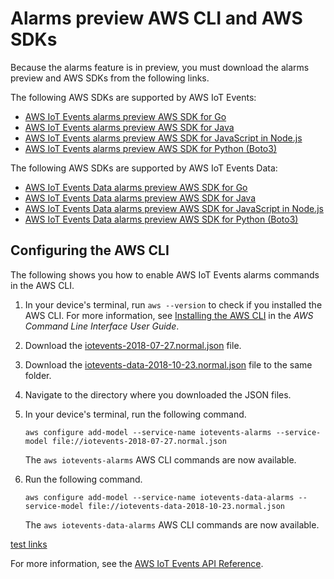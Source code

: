 # Alarms preview AWS CLI and AWS SDKs<a name="alarms-preview-SDKs"></a>

Because the alarms feature is in preview, you must download the alarms preview and AWS SDKs from the following links\.

The following AWS SDKs are supported by AWS IoT Events:
+ [AWS IoT Events alarms preview AWS SDK for Go](https://aws-iot-events.s3.amazonaws.com/sdk/AWSIoTEventsAlarmsPreviewGoSDK.zip)
+ [AWS IoT Events alarms preview AWS SDK for Java](https://aws-iot-events.s3.amazonaws.com/sdk/AWSIoTEventsAlarmsPreviewJavaSDK.zip)
+ [AWS IoT Events alarms preview AWS SDK for JavaScript in Node\.js](https://aws-iot-events.s3.amazonaws.com/sdk/AWSIoTEventsAlarmsPreviewNodeSDK.zip)
+ [AWS IoT Events alarms preview AWS SDK for Python \(Boto3\)](https://aws-iot-events.s3.amazonaws.com/sdk/AWSIoTEventsAlarmsPreviewPythonSDK.zip)

The following AWS SDKs are supported by AWS IoT Events Data:
+ [AWS IoT Events Data alarms preview AWS SDK for Go](https://aws-iot-events.s3.amazonaws.com/sdk/AWSIoTEventsDataAlarmsPreviewGoSDK.zip)
+ [AWS IoT Events Data alarms preview AWS SDK for Java](https://aws-iot-events.s3.amazonaws.com/sdk/AWSIoTEventsDataAlarmsPreviewJavaSDK.zip)
+ [AWS IoT Events Data alarms preview AWS SDK for JavaScript in Node\.js](https://aws-iot-events.s3.amazonaws.com/sdk/AWSIoTEventsDataAlarmsPreviewNodeSDK.zip)
+ [AWS IoT Events Data alarms preview AWS SDK for Python \(Boto3\)](https://aws-iot-events.s3.amazonaws.com/sdk/AWSIoTEventsDataAlarmsPreviewPythonSDK.zip)

## Configuring the AWS CLI<a name="alarms-preview-cli"></a>

The following shows you how to enable AWS IoT Events alarms commands in the AWS CLI\.

1. <a name="install-cli"></a>In your device's terminal, run `aws --version` to check if you installed the AWS CLI\. For more information, see [Installing the AWS CLI](https://docs.aws.amazon.com/cli/latest/userguide/cli-chap-install.html) in the *AWS Command Line Interface User Guide*\.

1. Download the [iotevents\-2018\-07\-27\.normal\.json](https://aws-iot-events.s3.amazonaws.com/cli/iotevents-2018-07-27.normal.json) file\.

1. Download the [iotevents\-data\-2018\-10\-23\.normal\.json](https://aws-iot-events.s3.amazonaws.com/cli/iotevents-data-2018-10-23.normal.json) file to the same folder\.

1. Navigate to the directory where you downloaded the JSON files\.

1. In your device's terminal, run the following command\.

   ```
   aws configure add-model --service-name iotevents-alarms --service-model file://iotevents-2018-07-27.normal.json
   ```

   The `aws iotevents-alarms` AWS CLI commands are now available\.

1. Run the following command\.

   ```
   aws configure add-model --service-name iotevents-data-alarms --service-model file://iotevents-data-2018-10-23.normal.json
   ```

   The `aws iotevents-data-alarms` AWS CLI commands are now available\.

[test links](https://aws-iot-events.s3.amazonaws.com/sdk/AWSIoTEventsAlarmsPreviewGoSDK.zip)

For more information, see the [AWS IoT Events API Reference](https://docs.aws.amazon.com/iotevents/latest/apireference/)\.
